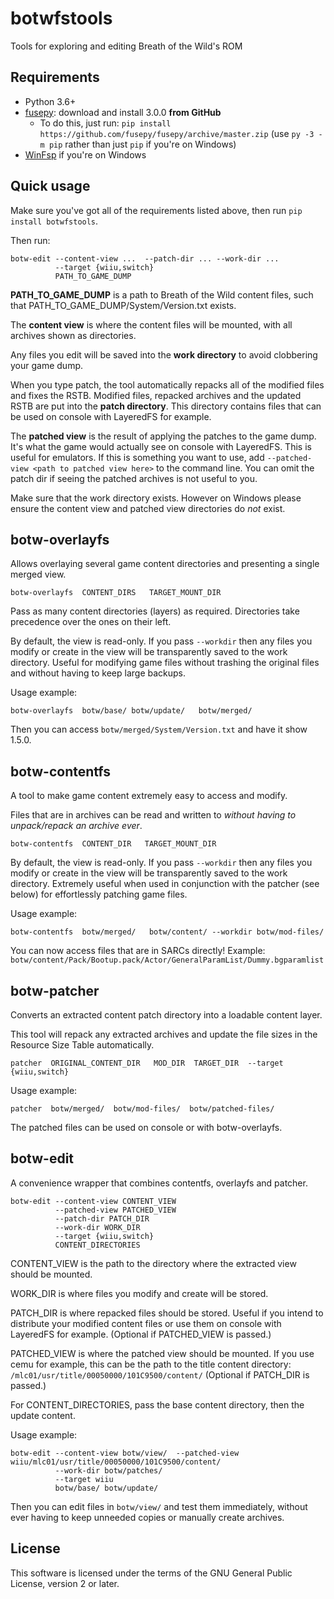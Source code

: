 # botwfstools

Tools for exploring and editing Breath of the Wild's ROM

## Requirements
* Python 3.6+
* [fusepy](https://github.com/fusepy/fusepy): download and install 3.0.0 **from GitHub**
  * To do this, just run: `pip install https://github.com/fusepy/fusepy/archive/master.zip` (use `py -3 -m pip` rather than just `pip` if you're on Windows)
* [WinFsp](http://www.secfs.net/winfsp/download/) if you're on Windows

## Quick usage

Make sure you've got all of the requirements listed above, then run `pip install botwfstools`.

Then run:

    botw-edit --content-view ...  --patch-dir ... --work-dir ...
              --target {wiiu,switch}
              PATH_TO_GAME_DUMP

**PATH_TO_GAME_DUMP** is a path to Breath of the Wild content files,
such that PATH_TO_GAME_DUMP/System/Version.txt exists.

The **content view** is where the content files will be mounted,
with all archives shown as directories.

Any files you edit will be saved into the **work directory** to avoid clobbering your game dump.

When you type patch, the tool automatically repacks all of the modified files and fixes the RSTB.
Modified files, repacked archives and the updated RSTB are put into the **patch directory**.
This directory contains files that can be used on console with LayeredFS for example.

The **patched view** is the result of applying the patches to the game dump.
It's what the game would actually see on console with LayeredFS. This is useful for emulators.
If this is something you want to use, add `--patched-view <path to patched view here>`
to the command line. You can omit the patch dir if seeing the patched archives is not useful to you.

Make sure that the work directory exists. However on Windows please ensure the content view
and patched view directories do *not* exist.

## botw-overlayfs

Allows overlaying several game content directories and presenting a single merged view.

    botw-overlayfs  CONTENT_DIRS   TARGET_MOUNT_DIR

Pass as many content directories (layers) as required.
Directories take precedence over the ones on their left.

By default, the view is read-only. If you pass `--workdir` then any files you modify or create
in the view will be transparently saved to the work directory. Useful for modifying game files
without trashing the original files and without having to keep large backups.

Usage example:

    botw-overlayfs  botw/base/ botw/update/   botw/merged/

Then you can access `botw/merged/System/Version.txt` and have it show 1.5.0.

## botw-contentfs

A tool to make game content extremely easy to access and modify.

Files that are in archives can be read and written to
*without having to unpack/repack an archive ever*.

    botw-contentfs  CONTENT_DIR   TARGET_MOUNT_DIR

By default, the view is read-only. If you pass `--workdir` then any files you modify or create
in the view will be transparently saved to the work directory. Extremely useful when used
in conjunction with the patcher (see below) for effortlessly patching game files.

Usage example:

    botw-contentfs  botw/merged/   botw/content/ --workdir botw/mod-files/

You can now access files that are in SARCs directly! Example: `botw/content/Pack/Bootup.pack/Actor/GeneralParamList/Dummy.bgparamlist`

## botw-patcher

Converts an extracted content patch directory into a loadable content layer.

This tool will repack any extracted archives and update the file sizes
in the Resource Size Table automatically.

    patcher  ORIGINAL_CONTENT_DIR   MOD_DIR  TARGET_DIR  --target {wiiu,switch}

Usage example:

    patcher  botw/merged/  botw/mod-files/  botw/patched-files/

The patched files can be used on console or with botw-overlayfs.

## botw-edit

A convenience wrapper that combines contentfs, overlayfs and patcher.

    botw-edit --content-view CONTENT_VIEW
              --patched-view PATCHED_VIEW
              --patch-dir PATCH_DIR
              --work-dir WORK_DIR
              --target {wiiu,switch}
              CONTENT_DIRECTORIES

CONTENT_VIEW is the path to the directory where the extracted view should be mounted.

WORK_DIR is where files you modify and create will be stored.

PATCH_DIR is where repacked files should be stored. Useful if you intend to distribute
your modified content files or use them on console with LayeredFS for example.
(Optional if PATCHED_VIEW is passed.)

PATCHED_VIEW is where the patched view should be mounted. If you use cemu for example,
this can be the path to the title content directory: `/mlc01/usr/title/00050000/101C9500/content/`
(Optional if PATCH_DIR is passed.)

For CONTENT_DIRECTORIES, pass the base content directory, then the update content.

Usage example:

    botw-edit --content-view botw/view/  --patched-view wiiu/mlc01/usr/title/00050000/101C9500/content/
              --work-dir botw/patches/
              --target wiiu
              botw/base/ botw/update/

Then you can edit files in `botw/view/` and test them immediately, without ever having to keep
unneeded copies or manually create archives.

## License

This software is licensed under the terms of the GNU General Public License, version 2 or later.
